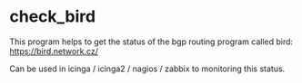 # check_bird
This program helps to get the status of the bgp routing program called bird:  https://bird.network.cz/  

Can be used in icinga / icinga2 / nagios / zabbix to monitoring this status.
